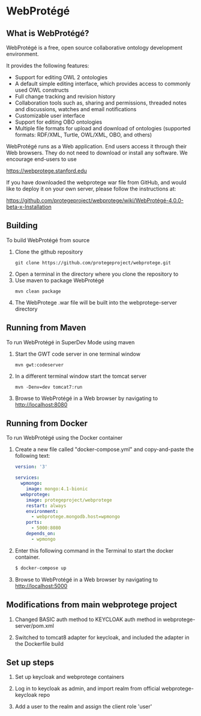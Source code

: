 WebProtégé
==========

What is WebProtégé?
-------------------

WebProtégé is a free, open source collaborative ontology development environment.

It provides the following features:
- Support for editing OWL 2 ontologies
- A default simple editing interface, which provides access to commonly used OWL constructs
- Full change tracking and revision history
- Collaboration tools such as, sharing and permissions, threaded notes and discussions, watches and email notifications
- Customizable user interface
- Support for editing OBO ontologies
- Multiple file formats for upload and download of ontologies (supported formats: RDF/XML, Turtle, OWL/XML, OBO, and others)

WebProtégé runs as a Web application. End users access it through their Web browsers.
They do not need to download or install any software. We encourage end-users to use

https://webprotege.stanford.edu

If you have downloaded the webprotege war file from GitHub, and would like to deploy it on your own server,
please follow the instructions at:

https://github.com/protegeproject/webprotege/wiki/WebProtégé-4.0.0-beta-x-Installation

Building
--------

To build WebProtégé from source

1) Clone the github repository
   ```
   git clone https://github.com/protegeproject/webprotege.git
   ```
2) Open a terminal in the directory where you clone the repository to
3) Use maven to package WebProtégé
   ```
   mvn clean package
   ```
5) The WebProtege .war file will be built into the webprotege-server directory

Running from Maven
------------------

To run WebProtégé in SuperDev Mode using maven

1) Start the GWT code server in one terminal window
    ```
    mvn gwt:codeserver
    ```
2) In a different terminal window start the tomcat server
    ```
    mvn -Denv=dev tomcat7:run
    ```
3) Browse to WebProtégé in a Web browser by navigating to [http://localhost:8080](http://localhost:8080)

Running from Docker
-------------------

To run WebProtégé using the Docker container

1) Create a new file called "docker-compose.yml" and copy-and-paste the following text:
   ```yml
   version: '3'

   services:
     wpmongo:
       image: mongo:4.1-bionic
     webprotege:
       image: protegeproject/webprotege
       restart: always
       environment:
         - webprotege.mongodb.host=wpmongo
       ports:
         - 5000:8080
       depends_on:
         - wpmongo
   ```
2) Enter this following command in the Terminal to start the docker container.
   ```bash
   $ docker-compose up
   ```
3) Browse to WebProtégé in a Web browser by navigating to [http://localhost:5000](http://localhost:5000)


Modifications from main webprotege project
------------------------------------------
1) Changed BASIC auth method to KEYCLOAK auth method in webprotege-server/pom.xml

2) Switched to tomcat8 adapter for keycloak, and included the adapter in the Dockerfile build

Set up steps
------------
1) Set up keycloak and webprotege containers

2) Log in to keycloak as admin, and import realm from official webprotege-keycloak repo

3) Add a user to the realm and assign the client role 'user'
